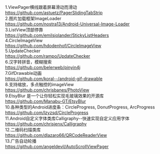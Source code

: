 1.ViewPager横线跟着屏幕滑动而滑动<br />
https://github.com/astuetz/PagerSlidingTabStrip<br />
2.图片加载框架ImageLoader<br />
https://github.com/nostra13/Android-Universal-Image-Loader<br />
3.ListView顶部停靠<br />
https://github.com/emilsjolander/StickyListHeaders<br />
4.CircleImageView<br />
https://github.com/hdodenhof/CircleImageView<br />
5.UpdateChecker<br />
https://github.com/rampo/UpdateChecker<br />
6.汉字转拼音，模糊搜索<br />
https://github.com/belerweb/pinyin4j<br />
7.GifDrawable动画<br />
https://github.com/koral--/android-gif-drawable<br />
8.支持缩放，多点触控的imageView<br />
https://github.com/chrisbanes/PhotoView<br />
9.EtsyBlur 是一个让你轻松实现毛玻璃效果的开源库<br />
https://github.com/Manabu-GT/EtsyBlur<br />
10.各种类型的Android进度条：CircleProgress, DonutProgress, ArcProgress<br />
https://github.com/lzyzsd/CircleProgress<br />
11.Android自定义字体类库Calligraphy--快速实现自定义应用字体<br />
https://github.com/chrisjenx/Calligraphy<br />
12.二维码扫描类库<br />
https://github.com/dlazaro66/QRCodeReaderView<br />
13.广告自动轮播<br />
https://github.com/angeldevil/AutoScrollViewPager
